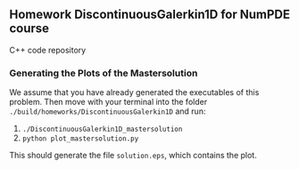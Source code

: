 ## Homework DiscontinuousGalerkin1D for NumPDE course

C++ code repository

### Generating the Plots of the Mastersolution

We assume that you have already generated the executables of this problem.
Then move with your terminal into the folder `./build/homeworks/DiscontinuousGalerkin1D` and run:

1.  `./DiscontinuousGalerkin1D_mastersolution`
2.  `python plot_mastersolution.py`

This should generate the file `solution.eps`, which contains the plot.
